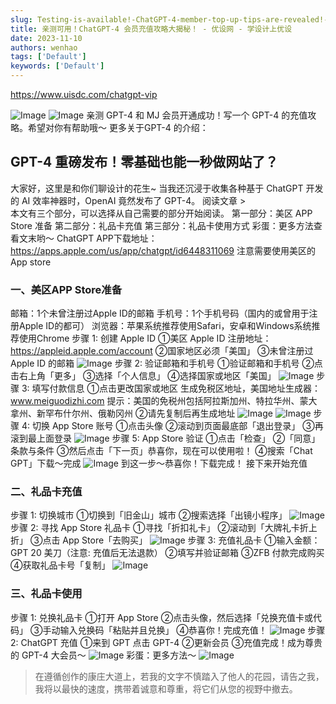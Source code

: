 ```yaml
---
slug: Testing-is-available!-ChatGPT-4-member-top-up-tips-are-revealed!---Preferred-network---Preferred-in-academic-design
title: 亲测可用！ChatGPT-4 会员充值攻略大揭秘！ - 优设网 - 学设计上优设
date: 2023-11-10
authors: wenhao
tags: ['Default']
keywords: ['Default']
---
```

https://www.uisdc.com/chatgpt-vip 

![Image]()
![Image]()
亲测 GPT-4 和 MJ 会员开通成功！写一个 GPT-4 的充值攻略。希望对你有帮助哦～ 
更多关于GPT-4 的介绍： 
## GPT-4 重磅发布！零基础也能一秒做网站了？

<!-- truncate -->

大家好，这里是和你们聊设计的花生~ 当我还沉浸于收集各种基于 ChatGPT 开发的 AI 效率神器时，OpenAI 竟然发布了 GPT-4。 
阅读文章  >  
本文有三个部分，可以选择从自己需要的部分开始阅读。 
第一部分：美区 APP Store 准备 
第二部分：礼品卡充值 
第三部分：礼品卡使用方式 
彩蛋：更多方法查看文末哟～ 
ChatGPT  APP下载地址： https://apps.apple.com/us/app/chatgpt/id6448311069 
注意需要使用美区的App store 
### 一、美区APP Store准备

邮箱：1个未曾注册过Apple ID的邮箱 
手机号：1个手机号码（国内的或曾用于注册Apple ID的都可） 
浏览器：苹果系统推荐使用Safari，安卓和Windows系统推荐使用Chrome 
步骤 1: 创建 Apple ID 
①美区 Apple ID 注册地址： https://appleid.apple.com/account 
②国家地区必须「美国」 
③未曾注册过 Apple ID 的邮箱 
![Image]()
步骤 2: 验证邮箱和手机号 
①验证邮箱和手机号 
②点击右上角「更多」 
③选择「个人信息」 
④选择国家或地区「美国」 
![Image]()
步骤 3: 填写付款信息 
①点击更改国家或地区 
生成免税区地址，美国地址生成器： www.meiguodizhi.com 
提示：美国的免税州包括阿拉斯加州、特拉华州、蒙大拿州、新罕布什尔州、俄勒冈州 
②请先复制后再生成地址 
![Image]()
![Image]()
步骤 4: 切换 App Store 账号 
①点击头像 
②滚动到页面最底部「退出登录」 
③再滚到最上面登录 
![Image]()
步骤 5: App Store 验证 
①点击「检查」 
②「同意」条款与条件 
③然后点击「下一页」恭喜你，现在可以使用啦！ 
④搜索「Chat GPT」下载～完成 
![Image]()
到这一步～恭喜你！下载完成！ 
接下来开始充值 
### 二、礼品卡充值

步骤 1: 切换城市 
①切换到「旧金山」城市 
②搜索选择「出镜小程序」 
![Image]()
步骤 2: 寻找 App Store 礼品卡 
①寻找「折扣礼卡」 
②滚动到「大牌礼卡折上折」 
③点击 App Store「去购买」 
![Image]()
步骤 3: 充值礼品卡 
①输入金额：GPT 20 美刀（注意: 充值后无法退款） 
②填写并验证邮箱 
③ZFB 付款完成购买 
④获取礼品卡号「复制」 
![Image]()
### 三、礼品卡使用

步骤 1: 兑换礼品卡 
①打开 App Store 
②点击头像，然后选择「兑换充值卡或代码」 
③手动输入兑换码「粘贴并且兑换」 
④恭喜你！完成充值！ 
![Image]()
步骤 2: ChatGPT 充值 
①来到 GPT 点击 GPT-4 
②更新会员 
③充值完成！成为尊贵的 GPT-4 大会员～ 
![Image]()
彩蛋：更多方法～ 
![Image]()



 > 在遵循创作的康庄大道上，若我的文字不慎踏入了他人的花园，请告之我，我将以最快的速度，携带着诚意和尊重，将它们从您的视野中撤去。
